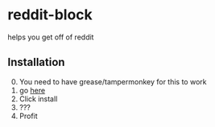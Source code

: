 # reddit-block
helps you get off of reddit

## Installation
0. You need to have grease/tampermonkey for this to work
1. go [here](https://greasyfork.org/en/scripts/28913-reddit-block)
2. Click install
3. ???
4. Profit
